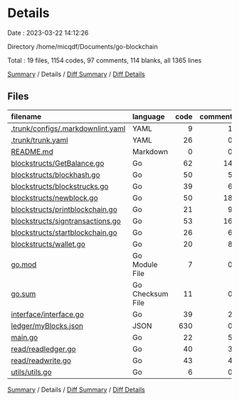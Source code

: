 # Details

Date : 2023-03-22 14:12:26

Directory /home/micqdf/Documents/go-blockchain

Total : 19 files,  1154 codes, 97 comments, 114 blanks, all 1365 lines

[Summary](results.md) / Details / [Diff Summary](diff.md) / [Diff Details](diff-details.md)

## Files
| filename | language | code | comment | blank | total |
| :--- | :--- | ---: | ---: | ---: | ---: |
| [.trunk/configs/.markdownlint.yaml](/.trunk/configs/.markdownlint.yaml) | YAML | 9 | 1 | 1 | 11 |
| [.trunk/trunk.yaml](/.trunk/trunk.yaml) | YAML | 26 | 0 | 1 | 27 |
| [README.md](/README.md) | Markdown | 0 | 0 | 1 | 1 |
| [blockstructs/GetBalance.go](/blockstructs/GetBalance.go) | Go | 62 | 14 | 16 | 92 |
| [blockstructs/blockhash.go](/blockstructs/blockhash.go) | Go | 50 | 5 | 5 | 60 |
| [blockstructs/blockstrucks.go](/blockstructs/blockstrucks.go) | Go | 39 | 6 | 10 | 55 |
| [blockstructs/newblock.go](/blockstructs/newblock.go) | Go | 50 | 18 | 11 | 79 |
| [blockstructs/printblockchain.go](/blockstructs/printblockchain.go) | Go | 21 | 9 | 5 | 35 |
| [blockstructs/signtransactions.go](/blockstructs/signtransactions.go) | Go | 53 | 16 | 22 | 91 |
| [blockstructs/startblockchain.go](/blockstructs/startblockchain.go) | Go | 26 | 6 | 3 | 35 |
| [blockstructs/wallet.go](/blockstructs/wallet.go) | Go | 20 | 8 | 9 | 37 |
| [go.mod](/go.mod) | Go Module File | 7 | 0 | 3 | 10 |
| [go.sum](/go.sum) | Go Checksum File | 11 | 0 | 1 | 12 |
| [interface/interface.go](/interface/interface.go) | Go | 39 | 2 | 5 | 46 |
| [ledger/myBlocks.json](/ledger/myBlocks.json) | JSON | 630 | 0 | 0 | 630 |
| [main.go](/main.go) | Go | 22 | 5 | 4 | 31 |
| [read/readledger.go](/read/readledger.go) | Go | 40 | 3 | 4 | 47 |
| [read/readwrite.go](/read/readwrite.go) | Go | 43 | 4 | 12 | 59 |
| [utils/utils.go](/utils/utils.go) | Go | 6 | 0 | 1 | 7 |

[Summary](results.md) / Details / [Diff Summary](diff.md) / [Diff Details](diff-details.md)